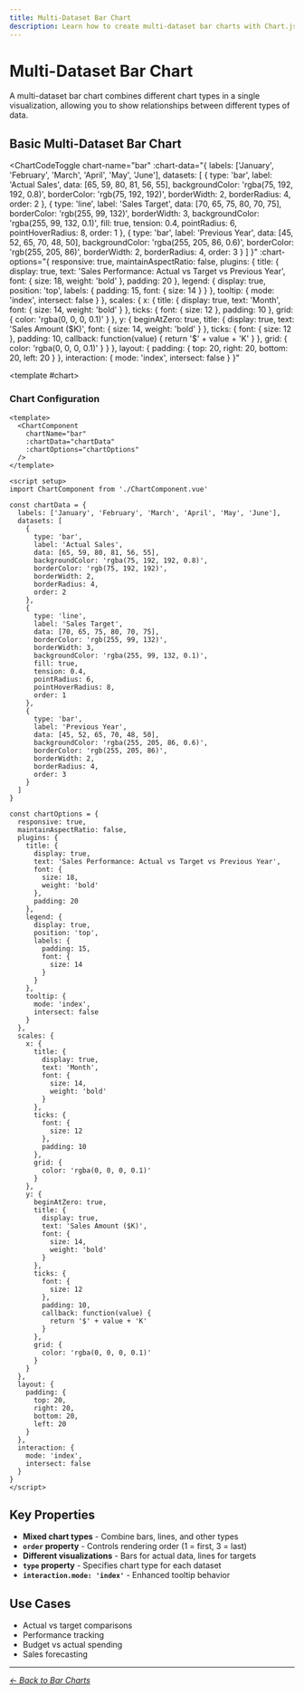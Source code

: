 ```yaml
---
title: Multi-Dataset Bar Chart
description: Learn how to create multi-dataset bar charts with Chart.js
---
```


<script setup>
import ChartCodeToggle from '../components/ChartCodeToggle.vue'
import MultiDatasetBarChartExample from '../components/MultiDatasetBarChartExample.vue'
</script>

# Multi-Dataset Bar Chart

A multi-dataset bar chart combines different chart types in a single visualization, allowing you to show relationships between different types of data.

## Basic Multi-Dataset Bar Chart

<ChartCodeToggle 
  chart-name="bar"
  :chart-data="{
    labels: ['January', 'February', 'March', 'April', 'May', 'June'],
    datasets: [
      {
        type: 'bar',
        label: 'Actual Sales',
        data: [65, 59, 80, 81, 56, 55],
        backgroundColor: 'rgba(75, 192, 192, 0.8)',
        borderColor: 'rgb(75, 192, 192)',
        borderWidth: 2,
        borderRadius: 4,
        order: 2
      },
      {
        type: 'line',
        label: 'Sales Target',
        data: [70, 65, 75, 80, 70, 75],
        borderColor: 'rgb(255, 99, 132)',
        borderWidth: 3,
        backgroundColor: 'rgba(255, 99, 132, 0.1)',
        fill: true,
        tension: 0.4,
        pointRadius: 6,
        pointHoverRadius: 8,
        order: 1
      },
      {
        type: 'bar',
        label: 'Previous Year',
        data: [45, 52, 65, 70, 48, 50],
        backgroundColor: 'rgba(255, 205, 86, 0.6)',
        borderColor: 'rgb(255, 205, 86)',
        borderWidth: 2,
        borderRadius: 4,
        order: 3
      }
    ]
  }"
  :chart-options="{
    responsive: true,
    maintainAspectRatio: false,
    plugins: {
      title: {
        display: true,
        text: 'Sales Performance: Actual vs Target vs Previous Year',
        font: {
          size: 18,
          weight: 'bold'
        },
        padding: 20
      },
      legend: {
        display: true,
        position: 'top',
        labels: {
          padding: 15,
          font: {
            size: 14
          }
        }
      },
      tooltip: {
        mode: 'index',
        intersect: false
      }
    },
    scales: {
      x: {
        title: {
          display: true,
          text: 'Month',
          font: {
            size: 14,
            weight: 'bold'
          }
        },
        ticks: {
          font: {
            size: 12
          },
          padding: 10
        },
        grid: {
          color: 'rgba(0, 0, 0, 0.1)'
        }
      },
      y: {
        beginAtZero: true,
        title: {
          display: true,
          text: 'Sales Amount ($K)',
          font: {
            size: 14,
            weight: 'bold'
          }
        },
        ticks: {
          font: {
            size: 12
          },
          padding: 10,
          callback: function(value) {
            return '$' + value + 'K'
          }
        },
        grid: {
          color: 'rgba(0, 0, 0, 0.1)'
        }
      }
    },
    layout: {
      padding: {
        top: 20,
        right: 20,
        bottom: 20,
        left: 20
      }
    },
    interaction: {
      mode: 'index',
      intersect: false
    }
  }"
>
  <template #chart>
    <MultiDatasetBarChartExample />
  </template>
</ChartCodeToggle>

### Chart Configuration

<!-- #### Using the Component -->

```vue
<template>
  <ChartComponent 
    chartName="bar"
    :chartData="chartData"
    :chartOptions="chartOptions"
  />
</template>

<script setup>
import ChartComponent from './ChartComponent.vue'

const chartData = {
  labels: ['January', 'February', 'March', 'April', 'May', 'June'],
  datasets: [
    {
      type: 'bar',
      label: 'Actual Sales',
      data: [65, 59, 80, 81, 56, 55],
      backgroundColor: 'rgba(75, 192, 192, 0.8)',
      borderColor: 'rgb(75, 192, 192)',
      borderWidth: 2,
      borderRadius: 4,
      order: 2
    },
    {
      type: 'line',
      label: 'Sales Target',
      data: [70, 65, 75, 80, 70, 75],
      borderColor: 'rgb(255, 99, 132)',
      borderWidth: 3,
      backgroundColor: 'rgba(255, 99, 132, 0.1)',
      fill: true,
      tension: 0.4,
      pointRadius: 6,
      pointHoverRadius: 8,
      order: 1
    },
    {
      type: 'bar',
      label: 'Previous Year',
      data: [45, 52, 65, 70, 48, 50],
      backgroundColor: 'rgba(255, 205, 86, 0.6)',
      borderColor: 'rgb(255, 205, 86)',
      borderWidth: 2,
      borderRadius: 4,
      order: 3
    }
  ]
}

const chartOptions = {
  responsive: true,
  maintainAspectRatio: false,
  plugins: {
    title: {
      display: true,
      text: 'Sales Performance: Actual vs Target vs Previous Year',
      font: {
        size: 18,
        weight: 'bold'
      },
      padding: 20
    },
    legend: {
      display: true,
      position: 'top',
      labels: {
        padding: 15,
        font: {
          size: 14
        }
      }
    },
    tooltip: {
      mode: 'index',
      intersect: false
    }
  },
  scales: {
    x: {
      title: {
        display: true,
        text: 'Month',
        font: {
          size: 14,
          weight: 'bold'
        }
      },
      ticks: {
        font: {
          size: 12
        },
        padding: 10
      },
      grid: {
        color: 'rgba(0, 0, 0, 0.1)'
      }
    },
    y: {
      beginAtZero: true,
      title: {
        display: true,
        text: 'Sales Amount ($K)',
        font: {
          size: 14,
          weight: 'bold'
        }
      },
      ticks: {
        font: {
          size: 12
        },
        padding: 10,
        callback: function(value) {
          return '$' + value + 'K'
        }
      },
      grid: {
        color: 'rgba(0, 0, 0, 0.1)'
      }
    }
  },
  layout: {
    padding: {
      top: 20,
      right: 20,
      bottom: 20,
      left: 20
    }
  },
  interaction: {
    mode: 'index',
    intersect: false
  }
}
</script>
```

## Key Properties

- **Mixed chart types** - Combine bars, lines, and other types
- **`order` property** - Controls rendering order (1 = first, 3 = last)
- **Different visualizations** - Bars for actual data, lines for targets
- **`type` property** - Specifies chart type for each dataset
- **`interaction.mode: 'index'`** - Enhanced tooltip behavior

## Use Cases

- Actual vs target comparisons
- Performance tracking
- Budget vs actual spending
- Sales forecasting

---

*[← Back to Bar Charts](/chartjs/bar-charts)*
